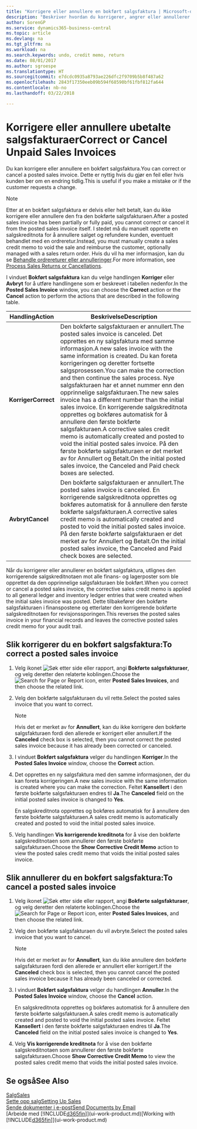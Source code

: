 ```yaml
---
title: "Korrigere eller annullere en bokført salgsfaktura | Microsoft-dokumentasjon"
description: "Beskriver hvordan du korrigerer, angrer eller annullerer en bokført salgsfaktura og utligner en salgskreditnota."
author: SorenGP
ms.service: dynamics365-business-central
ms.topic: article
ms.devlang: na
ms.tgt_pltfrm: na
ms.workload: na
ms.search.keywords: undo, credit memo, return
ms.date: 08/01/2017
ms.author: sgroespe
ms.translationtype: HT
ms.sourcegitcommit: e7dcdc0935a8793ae226dfc2f9709b5b8f487a62
ms.openlocfilehash: 2843f17350eeb09b594f68590bf61fbf812fa644
ms.contentlocale: nb-no
ms.lasthandoff: 03/22/2018

---
```

# <a name="correct-or-cancel-unpaid-sales-invoices"></a><span data-ttu-id="579bb-103">Korrigere eller annullere ubetalte salgsfakturaer</span><span class="sxs-lookup"><span data-stu-id="579bb-103">Correct or Cancel Unpaid Sales Invoices</span></span>
<span data-ttu-id="579bb-104">Du kan korrigere eller annullere en bokført salgsfaktura.</span><span class="sxs-lookup"><span data-stu-id="579bb-104">You can correct or cancel a posted sales invoice.</span></span> <span data-ttu-id="579bb-105">Dette er nyttig hvis du gjør en feil eller hvis kunden ber om en endring tidlig.</span><span class="sxs-lookup"><span data-stu-id="579bb-105">This is useful if you make a mistake or if the customer requests a change.</span></span>

> [!NOTE]  
>   <span data-ttu-id="579bb-106">Etter at en bokført salgsfaktura er delvis eller helt betalt, kan du ikke korrigere eller annullere den fra den bokførte salgsfakturaen.</span><span class="sxs-lookup"><span data-stu-id="579bb-106">After a posted sales invoice has been partially or fully paid, you cannot correct or cancel it from the posted sales invoice itself.</span></span> <span data-ttu-id="579bb-107">I stedet må du manuelt opprette en salgskreditnota for å annullere salget og refundere kunden, eventuelt behandlet med en ordreretur.</span><span class="sxs-lookup"><span data-stu-id="579bb-107">Instead, you must manually create a sales credit memo to void the sale and reimburse the customer, optionally managed with a sales return order.</span></span> <span data-ttu-id="579bb-108">Hvis du vil ha mer informasjon, kan du se [Behandle ordrereturer eller annulleringer](sales-how-process-sales-returns-cancellations.md).</span><span class="sxs-lookup"><span data-stu-id="579bb-108">For more information, see [Process Sales Returns or Cancellations](sales-how-process-sales-returns-cancellations.md).</span></span>

<span data-ttu-id="579bb-109">I vinduet **Bokført salgsfaktura** kan du velge handlingen **Korriger** eller **Avbryt** for å utføre handlingene som er beskrevet i tabellen nedenfor.</span><span class="sxs-lookup"><span data-stu-id="579bb-109">In the **Posted Sales Invoice** window, you can choose the **Correct** action or the **Cancel** action to perform the actions that are described in the following table.</span></span>

| <span data-ttu-id="579bb-110">Handling</span><span class="sxs-lookup"><span data-stu-id="579bb-110">Action</span></span> | <span data-ttu-id="579bb-111">Beskrivelse</span><span class="sxs-lookup"><span data-stu-id="579bb-111">Description</span></span> |
| --- | --- |
| <span data-ttu-id="579bb-112">**Korriger**</span><span class="sxs-lookup"><span data-stu-id="579bb-112">**Correct**</span></span> |<span data-ttu-id="579bb-113">Den bokførte salgsfakturaen er annullert.</span><span class="sxs-lookup"><span data-stu-id="579bb-113">The posted sales invoice is canceled.</span></span> <span data-ttu-id="579bb-114">Det opprettes en ny salgsfaktura med samme informasjon.</span><span class="sxs-lookup"><span data-stu-id="579bb-114">A new sales invoice with the same information is created.</span></span> <span data-ttu-id="579bb-115">Du kan foreta korrigeringen og deretter fortsette salgsprosessen.</span><span class="sxs-lookup"><span data-stu-id="579bb-115">You can make the correction and then continue the sales process.</span></span> <span data-ttu-id="579bb-116">Nye salgsfakturaen har et annet nummer enn den opprinnelige salgsfakturaen.</span><span class="sxs-lookup"><span data-stu-id="579bb-116">The new sales invoice has a different number than the initial sales invoice.</span></span> <span data-ttu-id="579bb-117">En korrigerende salgskreditnota opprettes og bokføres automatisk for å annullere den første bokførte salgsfakturaen.</span><span class="sxs-lookup"><span data-stu-id="579bb-117">A corrective sales credit memo is automatically created and posted to void the initial posted sales invoice.</span></span> <span data-ttu-id="579bb-118">På den første bokførte salgsfakturaen er det merket av for Annullert og Betalt.</span><span class="sxs-lookup"><span data-stu-id="579bb-118">On the initial posted sales invoice, the Canceled and Paid check boxes are selected.</span></span> |
| <span data-ttu-id="579bb-119">**Avbryt**</span><span class="sxs-lookup"><span data-stu-id="579bb-119">**Cancel**</span></span> |<span data-ttu-id="579bb-120">Den bokførte salgsfakturaen er annullert.</span><span class="sxs-lookup"><span data-stu-id="579bb-120">The posted sales invoice is canceled.</span></span> <span data-ttu-id="579bb-121">En korrigerende salgskreditnota opprettes og bokføres automatisk for å annullere den første bokførte salgsfakturaen.</span><span class="sxs-lookup"><span data-stu-id="579bb-121">A corrective sales credit memo is automatically created and posted to void the initial posted sales invoice.</span></span> <span data-ttu-id="579bb-122">På den første bokførte salgsfakturaen er det merket av for Annullert og Betalt.</span><span class="sxs-lookup"><span data-stu-id="579bb-122">On the initial posted sales invoice, the Canceled and Paid check boxes are selected.</span></span> |

<span data-ttu-id="579bb-123">Når du korrigerer eller annullerer en bokført salgsfaktura, utlignes den korrigerende salgskreditnotaen mot alle finans- og lagerposter som ble opprettet da den opprinnelige salgsfakturaen ble bokført.</span><span class="sxs-lookup"><span data-stu-id="579bb-123">When you correct or cancel a posted sales invoice, the corrective sales credit memo is applied to all general ledger and inventory ledger entries that were created when the initial sales invoice was posted.</span></span> <span data-ttu-id="579bb-124">Dette tilbakefører den bokførte salgsfakturaen i finanspostene og etterlater den korrigerende bokførte salgskreditnotaen for revisjonssporingen.</span><span class="sxs-lookup"><span data-stu-id="579bb-124">This reverses the posted sales invoice in your financial records and leaves the corrective posted sales credit memo for your audit trail.</span></span>

## <a name="to-correct-a-posted-sales-invoice"></a><span data-ttu-id="579bb-125">Slik korrigerer du en bokført salgsfaktura:</span><span class="sxs-lookup"><span data-stu-id="579bb-125">To correct a posted sales invoice</span></span>
1. <span data-ttu-id="579bb-126">Velg ikonet ![Søk etter side eller rapport](media/ui-search/search_small.png "Søk etter side eller rapport"), angi **Bokførte salgsfakturaer**, og velg deretter den relaterte koblingen.</span><span class="sxs-lookup"><span data-stu-id="579bb-126">Choose the ![Search for Page or Report](media/ui-search/search_small.png "Search for Page or Report icon") icon, enter **Posted Sales Invoices**, and then choose the related link.</span></span>  
2. <span data-ttu-id="579bb-127">Velg den bokførte salgsfakturaen du vil rette.</span><span class="sxs-lookup"><span data-stu-id="579bb-127">Select the posted sales invoice that you want to correct.</span></span>

    > [!NOTE]  
    >   <span data-ttu-id="579bb-128">Hvis det er merket av for **Annullert**, kan du ikke korrigere den bokførte salgsfakturaen fordi den allerede er korrigert eller annullert.</span><span class="sxs-lookup"><span data-stu-id="579bb-128">If the **Canceled** check box is selected, then you cannot correct the posted sales invoice because it has already been corrected or canceled.</span></span>
3. <span data-ttu-id="579bb-129">I vinduet **Bokført salgsfaktura** velger du handlingen **Korriger**.</span><span class="sxs-lookup"><span data-stu-id="579bb-129">In the **Posted Sales Invoice** window, choose the **Correct** action.</span></span>  
4. <span data-ttu-id="579bb-130">Det opprettes en ny salgsfaktura med den samme informasjonen, der du kan foreta korrigeringen.</span><span class="sxs-lookup"><span data-stu-id="579bb-130">A new sales invoice with the same information is created where you can make the correction.</span></span> <span data-ttu-id="579bb-131">Feltet **Kansellert** i den første bokførte salgsfakturaen endres til **Ja**.</span><span class="sxs-lookup"><span data-stu-id="579bb-131">The **Canceled** field on the initial posted sales invoice is changed to **Yes**.</span></span>

    <span data-ttu-id="579bb-132">En salgskreditnota opprettes og bokføres automatisk for å annullere den første bokførte salgsfakturaen.</span><span class="sxs-lookup"><span data-stu-id="579bb-132">A sales credit memo is automatically created and posted to void the initial posted sales invoice.</span></span>
5. <span data-ttu-id="579bb-133">Velg handlingen **Vis korrigerende kreditnota** for å vise den bokførte salgskreditnotaen som annullerer den første bokførte salgsfakturaen.</span><span class="sxs-lookup"><span data-stu-id="579bb-133">Choose the **Show Corrective Credit Memo** action to view the posted sales credit memo that voids the initial posted sales invoice.</span></span>

## <a name="to-cancel-a-posted-sales-invoice"></a><span data-ttu-id="579bb-134">Slik annullerer du en bokført salgsfaktura:</span><span class="sxs-lookup"><span data-stu-id="579bb-134">To cancel a posted sales invoice</span></span>
1. <span data-ttu-id="579bb-135">Velg ikonet ![Søk etter side eller rapport](media/ui-search/search_small.png "Søk etter side eller rapport"), angi **Bokførte salgsfakturaer**, og velg deretter den relaterte koblingen.</span><span class="sxs-lookup"><span data-stu-id="579bb-135">Choose the ![Search for Page or Report](media/ui-search/search_small.png "Search for Page or Report icon") icon, enter **Posted Sales Invoices**, and then choose the related link.</span></span>  
2. <span data-ttu-id="579bb-136">Velg den bokførte salgsfakturaen du vil avbryte.</span><span class="sxs-lookup"><span data-stu-id="579bb-136">Select the posted sales invoice that you want to cancel.</span></span>

    > [!NOTE]  
    >   <span data-ttu-id="579bb-137">Hvis det er merket av for **Annullert**, kan du ikke annullere den bokførte salgsfakturaen fordi den allerede er annullert eller korrigert.</span><span class="sxs-lookup"><span data-stu-id="579bb-137">If the **Canceled** check box is selected, then you cannot cancel the posted sales invoice because it has already been canceled or corrected.</span></span>
3. <span data-ttu-id="579bb-138">I vinduet **Bokført salgsfaktura** velger du handlingen **Annuller**.</span><span class="sxs-lookup"><span data-stu-id="579bb-138">In the **Posted Sales Invoice** window, choose the **Cancel** action.</span></span>

    <span data-ttu-id="579bb-139">En salgskreditnota opprettes og bokføres automatisk for å annullere den første bokførte salgsfakturaen.</span><span class="sxs-lookup"><span data-stu-id="579bb-139">A sales credit memo is automatically created and posted to void the initial posted sales invoice.</span></span> <span data-ttu-id="579bb-140">Feltet **Kansellert** i den første bokførte salgsfakturaen endres til **Ja**.</span><span class="sxs-lookup"><span data-stu-id="579bb-140">The **Canceled** field on the initial posted sales invoice is changed to **Yes**.</span></span>
4. <span data-ttu-id="579bb-141">Velg **Vis korrigerende kreditnota** for å vise den bokførte salgskreditnotaen som annullerer den første bokførte salgsfakturaen.</span><span class="sxs-lookup"><span data-stu-id="579bb-141">Choose **Show Corrective Credit Memo** to view the posted sales credit memo that voids the initial posted sales invoice.</span></span>

## <a name="see-also"></a><span data-ttu-id="579bb-142">Se også</span><span class="sxs-lookup"><span data-stu-id="579bb-142">See Also</span></span>
[<span data-ttu-id="579bb-143">Salg</span><span class="sxs-lookup"><span data-stu-id="579bb-143">Sales</span></span>](sales-manage-sales.md)  
[<span data-ttu-id="579bb-144">Sette opp salg</span><span class="sxs-lookup"><span data-stu-id="579bb-144">Setting Up Sales</span></span>](sales-setup-sales.md)  
[<span data-ttu-id="579bb-145">Sende dokumenter i e-post</span><span class="sxs-lookup"><span data-stu-id="579bb-145">Send Documents by Email</span></span>](ui-how-send-documents-email.md)  
<span data-ttu-id="579bb-146">[Arbeide med [!INCLUDE[d365fin](includes/d365fin_md.md)]](ui-work-product.md)</span><span class="sxs-lookup"><span data-stu-id="579bb-146">[Working with [!INCLUDE[d365fin](includes/d365fin_md.md)]](ui-work-product.md)</span></span>

